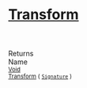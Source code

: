 # [Transform](./ComponentsToFeatures-100663582.md)


<br><br>
Returns<img width=542/>Name
<br>
<sub>[Void](https://docs.microsoft.com/en-us/dotnet/api/System.Void)</sub><img width=500/><sub>[Transform](./ComponentsToFeatures-100663582.md) ( [`Signature`](./../../Signature.md) )</sub><br>


